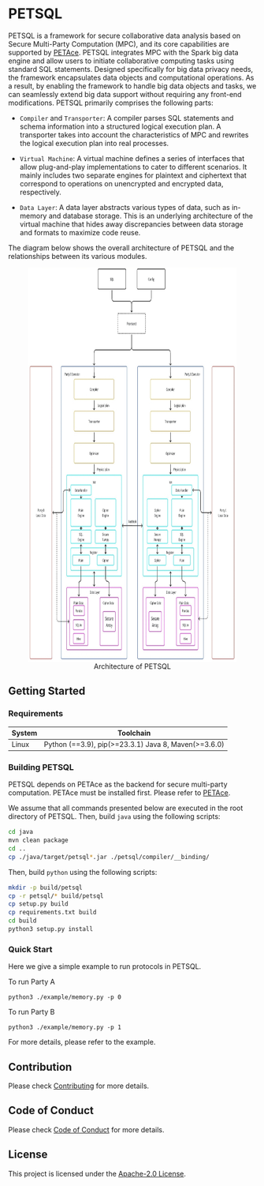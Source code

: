 # PETSQL

PETSQL is a framework for secure collaborative data analysis based on Secure Multi-Party Computation (MPC), and its core capabilities are supported by [PETAce](https://github.com/tiktok-privacy-innovation/PETAce). PETSQL integrates MPC with the Spark big data engine and allow users to initiate collaborative computing tasks using standard SQL statements. Designed specifically for big data privacy needs, the framework encapsulates data objects and computational operations. As a result, by enabling the framework to handle big data objects and tasks, we can seamlessly extend big data support without requiring any front-end modifications. PETSQL primarily comprises the following parts:

- `Compiler` and `Transporter`: A compiler parses SQL statements and schema information into a structured logical execution plan. A transporter takes into account the characteristics of MPC and rewrites the logical execution plan into real processes.

- `Virtual Machine`: A virtual machine defines a series of interfaces that allow plug-and-play implementations to cater to different scenarios. It mainly includes two separate engines for plaintext and ciphertext that correspond to operations on unencrypted and encrypted data, respectively.

- `Data Layer`: A data layer abstracts various types of data, such as in-memory and database storage. This is an underlying architecture of the virtual machine that hides away discrepancies between data storage and formats to maximize code reuse.

The diagram below shows the overall architecture of PETSQL and the relationships between its various modules.

<figure>
<div align="center">
<img src='./images/architecture.jpeg' width = "800" height = "800" align="middle"/>
</div>
<div align="center">Architecture of PETSQL</div>
</figure>

## Getting Started

### Requirements

| System | Toolchain                     |
|--------|-------------------------------|
| Linux  | Python (==3.9), pip(>=23.3.1) Java 8, Maven(>=3.6.0)   |


### Building PETSQL

PETSQL depends on PETAce as the backend for secure multi-party computation. PETAce must be installed first. Please refer to [PETAce](https://github.com/tiktok-privacy-innovation/PETAce).

We assume that all commands presented below are executed in the root directory of PETSQL.
Then, build `java` using the following scripts:

```bash
cd java
mvn clean package
cd ..
cp ./java/target/petsql*.jar ./petsql/compiler/__binding/
```

Then, build `python` using the following scripts:

```bash
mkdir -p build/petsql
cp -r petsql/* build/petsql
cp setup.py build
cp requirements.txt build
cd build
python3 setup.py install
```

### Quick Start

Here we give a simple example to run protocols in PETSQL.

To run Party A

```shell
python3 ./example/memory.py -p 0
```

To run Party B

```shell
python3 ./example/memory.py -p 1
```

For more details, please refer to the example.


## Contribution

Please check [Contributing](CONTRIBUTING.md) for more details.

## Code of Conduct

Please check [Code of Conduct](CODE_OF_CONDUCT.md) for more details.

## License

This project is licensed under the [Apache-2.0 License](LICENSE).
